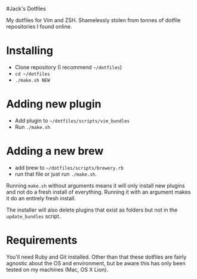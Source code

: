 #Jack's Dotfiles

My dotfiles for Vim and ZSH. Shamelessly stolen from tonnes of dotfile repositories I found online.


# Installing

- Clone repository (I recommend `~/dotfiles`)
- `cd ~/dotfiles`
- `./make.sh NEW`

# Adding new plugin
- Add plugin to `~/dotfiles/scripts/vim_bundles`
- Run `./make.sh`

# Adding a new brew
- add brew to `~/dotfiles/scripts/brewery.rb`
- run that file or just run `./make.sh`.

Running `make.sh` without arguments means it will only install new plugins and not do a fresh install of everything. Running it with an argument makes it do an entirely fresh install.

The installer will also delete plugins that exist as folders but not in the `update_bundles` script.

# Requirements

You'll need Ruby and Git installed. Other than that these dotfiles are fairly agnostic about the OS and environment, but be aware this has only been tested on my machines (Mac, OS X Lion).

